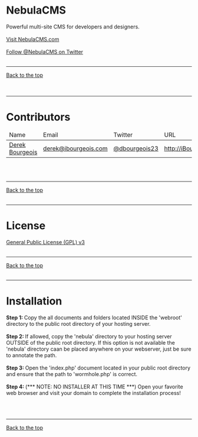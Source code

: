 NebulaCMS
=========

Powerful multi-site CMS for developers and designers.<br />
<br />
<a href="http://nebulacms.com" target="_blank">Visit NebulaCMS.com</a>
<br /><br />
<a href="http://twitter.com/NebulaCMS" target="_blank">Follow @NebulaCMS on Twitter</a>
<br /><br />
<hr />
<a href="#nebulacms">Back to the top</a>
<br /><br /><br />
<hr />


Contributors
============

<table>
<thead>
  <tr>
    <td>
      Name
    </td>
    <td>
      Email
    </td>
    <td>
      Twitter
    </td>
    <td>
      URL
    </td>
  </tr>
</thead>
<tbody>
  <tr>
    <td>
      <a href="http://github.com/ibourgeois" target="_blank">Derek Bourgeois</a>
    </td>
    <td>
      <a href="mailto:derek@ibourgeois.com">derek@ibourgeois.com</a>
    </td>
    <td>
      <a href="http://twitter.com/dbourgeois23" target="_blank">@dbourgeois23</a>
    </td>
    <td>
      <a href="http://ibourgeois.com" target="_blank">http://iBourgeois.com</a>
    </td>
  </tr>
</tbody>
</table>
<br /><br />
<hr />
<a href="#nebulacms">Back to the top</a>
<br /><br />
<hr />


License
=======

<a href="https://github.com/ibourgeois/NebulaCMS/blob/master/license.txt">General Public License (GPL) v3</a>
<br /><br />
<hr />
<a href="#nebulacms">Back to the top</a>
<br /><br />
<hr />

Installation
============

<b>Step 1: </b> Copy the all documents and folders located INSIDE the 'webroot' directory to the public root directory of your hosting server.
<br /><br />
<b>Step 2: </b> If allowed, copy the 'nebula' directory to your hosting server OUTSIDE of the public root directory. If this option is not available the 'nebula' directory caan be placed anywhere on your webserver, just be sure to annotate the path. 
<br /><br />
<b>Step 3: </b> Open the 'index.php' document located in your public root directory and ensure that the path to 'wormhole.php' is correct. 
<br /><br />
<b>Step 4: </b> (*** NOTE: NO INSTALLER AT THIS TIME ***) Open your favorite web browser and visit your domain to complete the installation process!

<br /><br />
<hr />
<a href="#nebulacms">Back to the top</a>
